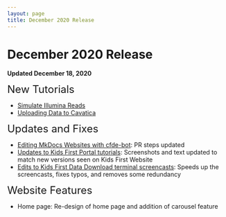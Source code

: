```yaml
---
layout: page
title: December 2020 Release
---
```


December 2020 Release
=================

**Updated December 18, 2020**

<span style="font-size:24px;">New Tutorials


- [Simulate Illumina Reads](../Bioinformatics-Skills/Simulate_Illumina_Reads.md)
- [Uploading Data to Cavatica](../Bioinformatics-Skills/Kids-First/Upload_Data.md)

<span style="font-size:24px;">Updates and Fixes

- [Editing MkDocs Websites with cfde-bot](../CFDE-Internal-Training/cfdebot_website_editing.md): PR steps updated
- [Updates to Kids First Portal tutorials](../Bioinformatics-Skills/Kids-First/index.md):  Screenshots and text updated to match new versions seen on Kids First Website
- [Edits to Kids First Data Download terminal screencasts](../Bioinformatics-Skills/Kids-First/Download_Data/Data-Download-Via-Cavatica.md): Speeds up the screencasts, fixes typos, and removes some redundancy

<span style="font-size:24px;">Website Features

- Home page: Re-design of home page and addition of carousel feature
